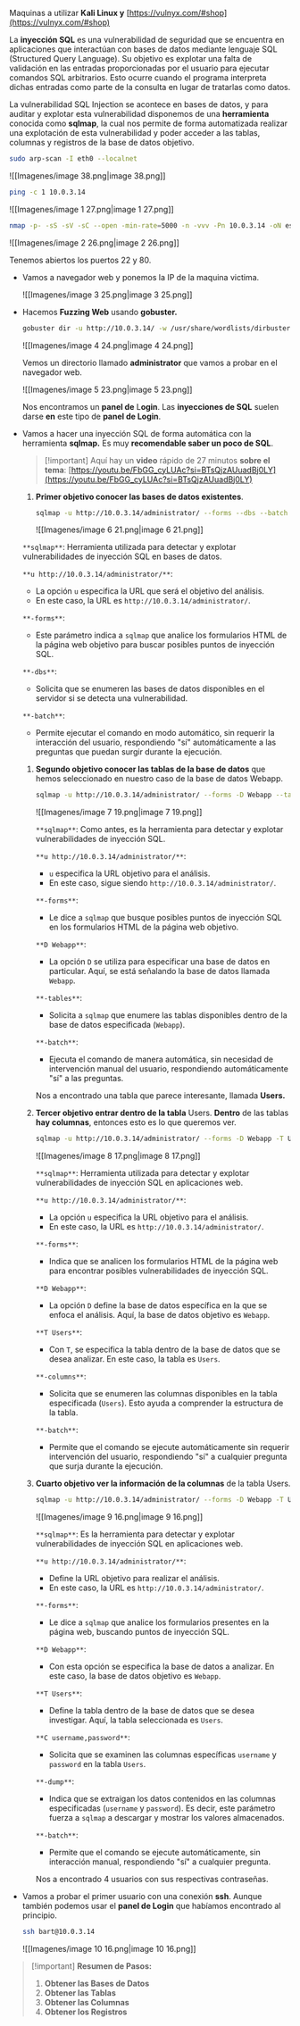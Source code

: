 Maquinas a utilizar **Kali Linux y** [https://vulnyx.com/#shop](https://vulnyx.com/#shop)

  

La **inyección SQL** es una vulnerabilidad de seguridad que se encuentra en aplicaciones que interactúan con bases de datos mediante lenguaje SQL (Structured Query Language). Su objetivo es explotar una falta de validación en las entradas proporcionadas por el usuario para ejecutar comandos SQL arbitrarios. Esto ocurre cuando el programa interpreta dichas entradas como parte de la consulta en lugar de tratarlas como datos.

La vulnerabilidad SQL Injection se acontece en bases de datos, y para auditar y explotar esta vulnerabilidad disponemos de una **herramienta** conocida como **sqlmap**, la cual nos permite de forma automatizada realizar una explotación de esta vulnerabilidad y poder acceder a las tablas, columnas y registros de la base de datos objetivo.

  

```Bash
sudo arp-scan -I eth0 --localnet
```

![[Imagenes/image 38.png|image 38.png]]

```Bash
ping -c 1 10.0.3.14 
```

![[Imagenes/image 1 27.png|image 1 27.png]]

  

```Bash
nmap -p- -sS -sV -sC --open -min-rate=5000 -n -vvv -Pn 10.0.3.14 -oN escaneo
```

![[Imagenes/image 2 26.png|image 2 26.png]]

Tenemos abiertos los puertos 22 y 80.

  

- Vamos a navegador web y ponemos la IP de la maquina victima.
    
    ![[Imagenes/image 3 25.png|image 3 25.png]]
    

  

- Hacemos **Fuzzing Web** usando **gobuster.**
    
    ```Bash
    gobuster dir -u http://10.0.3.14/ -w /usr/share/wordlists/dirbuster/directory-list-lowercase-2.3-medium.txt
    ```
    
    ![[Imagenes/image 4 24.png|image 4 24.png]]
    
    Vemos un directorio llamado **administrator** que vamos a probar en el navegador web.
    
    ![[Imagenes/image 5 23.png|image 5 23.png]]
    
      
    
    Nos encontramos un **panel de** L**ogin**. Las **inyecciones de SQL** suelen darse **en** este tipo de **panel de Login**.
    
      
    
- Vamos a hacer una inyección SQL de forma automática con la herramienta **sqlmap.** Es muy **recomendable saber un poco de SQL**.
    
    > [!important] Aquí hay un **video** rápido de 27 minutos **sobre el tema**: [https://youtu.be/FbGG_cyLUAc?si=BTsQjzAUuadBj0LY](https://youtu.be/FbGG_cyLUAc?si=BTsQjzAUuadBj0LY)
    
      
    
    1. **Primer objetivo conocer las bases de datos existentes**.
        
        ```Bash
        sqlmap -u http://10.0.3.14/administrator/ --forms --dbs --batch
        ```
        
        ![[Imagenes/image 6 21.png|image 6 21.png]]
        
    
    `**sqlmap**`: Herramienta utilizada para detectar y explotar vulnerabilidades de inyección SQL en bases de datos.
    
    `**u http://10.0.3.14/administrator/**`:
    
    - La opción `u` especifica la URL que será el objetivo del análisis.
    - En este caso, la URL es `http://10.0.3.14/administrator/`.
    
    `**-forms**`:
    
    - Este parámetro indica a `sqlmap` que analice los formularios HTML de la página web objetivo para buscar posibles puntos de inyección SQL.
    
    `**-dbs**`:
    
    - Solicita que se enumeren las bases de datos disponibles en el servidor si se detecta una vulnerabilidad.
    
    `**-batch**`:
    
    - Permite ejecutar el comando en modo automático, sin requerir la interacción del usuario, respondiendo "sí" automáticamente a las preguntas que puedan surgir durante la ejecución.
    
      
    
      
    
    1. **Segundo objetivo conocer las tablas de la base de datos** que hemos seleccionado en nuestro caso de la base de datos Webapp.
        
        ```Bash
        sqlmap -u http://10.0.3.14/administrator/ --forms -D Webapp --tables --batch
        ```
        
        ![[Imagenes/image 7 19.png|image 7 19.png]]
        
        `**sqlmap**`: Como antes, es la herramienta para detectar y explotar vulnerabilidades de inyección SQL.
        
        `**u http://10.0.3.14/administrator/**`:
        
        - `u` especifica la URL objetivo para el análisis.
        - En este caso, sigue siendo `http://10.0.3.14/administrator/`.
        
        `**-forms**`:
        
        - Le dice a `sqlmap` que busque posibles puntos de inyección SQL en los formularios HTML de la página web objetivo.
        
        `**D Webapp**`:
        
        - La opción `D` se utiliza para especificar una base de datos en particular. Aquí, se está señalando la base de datos llamada `Webapp`.
        
        `**-tables**`:
        
        - Solicita a `sqlmap` que enumere las tablas disponibles dentro de la base de datos especificada (`Webapp`).
        
        `**-batch**`:
        
        - Ejecuta el comando de manera automática, sin necesidad de intervención manual del usuario, respondiendo automáticamente "sí" a las preguntas.
        
          
        
        Nos a encontrado una tabla que parece interesante, llamada **Users.**
        
          
        
          
        
    2. **Tercer objetivo entrar dentro de la tabla** Users. **Dentro** de las tablas **hay columnas**, entonces esto es lo que queremos ver.
        
        ```Bash
        sqlmap -u http://10.0.3.14/administrator/ --forms -D Webapp -T Users --columns --batch
        ```
        
        ![[Imagenes/image 8 17.png|image 8 17.png]]
        
          
        
        `**sqlmap**`: Herramienta utilizada para detectar y explotar vulnerabilidades de inyección SQL en aplicaciones web.
        
        `**u http://10.0.3.14/administrator/**`:
        
        - La opción `u` especifica la URL objetivo para el análisis.
        - En este caso, la URL es `http://10.0.3.14/administrator/`.
        
        `**-forms**`:
        
        - Indica que se analicen los formularios HTML de la página web para encontrar posibles vulnerabilidades de inyección SQL.
        
        `**D Webapp**`:
        
        - La opción `D` define la base de datos específica en la que se enfoca el análisis. Aquí, la base de datos objetivo es `Webapp`.
        
        `**T Users**`:
        
        - Con `T`, se especifica la tabla dentro de la base de datos que se desea analizar. En este caso, la tabla es `Users`.
        
        `**-columns**`:
        
        - Solicita que se enumeren las columnas disponibles en la tabla especificada (`Users`). Esto ayuda a comprender la estructura de la tabla.
        
        `**-batch**`:
        
        - Permite que el comando se ejecute automáticamente sin requerir intervención del usuario, respondiendo "sí" a cualquier pregunta que surja durante la ejecución.
        
          
        
          
        
    3. **Cuarto objetivo ver la información de la columnas** de la tabla Users.
        
        ```Bash
        sqlmap -u http://10.0.3.14/administrator/ --forms -D Webapp -T Users -C username,password --dump --batch
        ```
        
        ![[Imagenes/image 9 16.png|image 9 16.png]]
        
          
        
        `**sqlmap**`: Es la herramienta para detectar y explotar vulnerabilidades de inyección SQL en aplicaciones web.
        
        `**u http://10.0.3.14/administrator/**`:
        
        - Define la URL objetivo para realizar el análisis.
        - En este caso, la URL es `http://10.0.3.14/administrator/`.
        
        `**-forms**`:
        
        - Le dice a `sqlmap` que analice los formularios presentes en la página web, buscando puntos de inyección SQL.
        
        `**D Webapp**`:
        
        - Con esta opción se especifica la base de datos a analizar. En este caso, la base de datos objetivo es `Webapp`.
        
        `**T Users**`:
        
        - Define la tabla dentro de la base de datos que se desea investigar. Aquí, la tabla seleccionada es `Users`.
        
        `**C username,password**`:
        
        - Solicita que se examinen las columnas específicas `username` y `password` en la tabla `Users`.
        
        `**-dump**`:
        
        - Indica que se extraigan los datos contenidos en las columnas especificadas (`username` y `password`). Es decir, este parámetro fuerza a `sqlmap` a descargar y mostrar los valores almacenados.
        
        `**-batch**`:
        
        - Permite que el comando se ejecute automáticamente, sin interacción manual, respondiendo "sí" a cualquier pregunta.
        
          
        
        Nos a encontrado 4 usuarios con sus respectivas contraseñas.
        
          
        
          
        
- Vamos a probar el primer usuario con una conexión **ssh**. Aunque también podemos usar el **panel de Login** que habíamos encontrado al principio.
    
    ```Bash
    ssh bart@10.0.3.14
    ```
    
    ![[Imagenes/image 10 16.png|image 10 16.png]]
    

> [!important] **Resumen de Pasos:**
> 
> 1. **Obtener las Bases de Datos**
> 2. **Obtener las Tablas**
> 3. **Obtener las Columnas**
> 4. **Obtener los Registros**